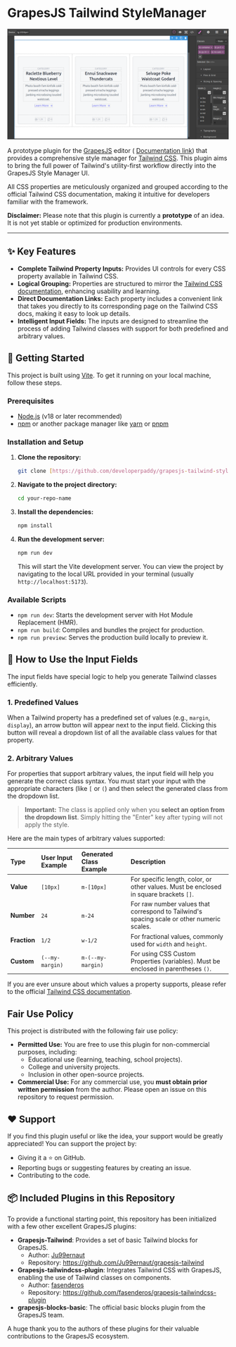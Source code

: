 # GrapesJS Tailwind StyleManager
![Alt text for your image](./public/Grapesjs-Tailwindcss-StyleManager.png)

A prototype plugin for the [GrapesJS](https://grapesjs.com/) editor ( [Documentation link](https://grapesjs.com/docs/)) that provides a comprehensive style manager for [Tailwind CSS](https://tailwindcss.com/). This plugin aims to bring the full power of Tailwind's utility-first workflow directly into the GrapesJS Style Manager UI.

All CSS properties are meticulously organized and grouped according to the official Tailwind CSS documentation, making it intuitive for developers familiar with the framework.

**Disclaimer:** Please note that this plugin is currently a **prototype** of an idea. It is not yet stable or optimized for production environments.

---

## ✨ Key Features

* **Complete Tailwind Property Inputs:** Provides UI controls for every CSS property available in Tailwind CSS.
* **Logical Grouping:** Properties are structured to mirror the [Tailwind CSS documentation](https://tailwindcss.com/docs/utility-first), enhancing usability and learning.
* **Direct Documentation Links:** Each property includes a convenient link that takes you directly to its corresponding page on the Tailwind CSS docs, making it easy to look up details.
* **Intelligent Input Fields:** The inputs are designed to streamline the process of adding Tailwind classes with support for both predefined and arbitrary values.

## 🚀 Getting Started

This project is built using [Vite](https://vitejs.dev/). To get it running on your local machine, follow these steps.

### Prerequisites

* [Node.js](https://nodejs.org/) (v18 or later recommended)
* [npm](https://www.npmjs.com/get-npm) or another package manager like [yarn](https://yarnpkg.com/) or [pnpm](https://pnpm.io/)

### Installation and Setup

1.  **Clone the repository:**
    ```bash
    git clone [https://github.com/developerpaddy/grapesjs-tailwind-stylemanager.git](https://github.com/developerpaddy/grapesjs-tailwind-stylemanager.git)
    ```

2.  **Navigate to the project directory:**
    ```bash
    cd your-repo-name
    ```

3.  **Install the dependencies:**
    ```bash
    npm install
    ```

4.  **Run the development server:**
    ```bash
    npm run dev
    ```
    This will start the Vite development server. You can view the project by navigating to the local URL provided in your terminal (usually `http://localhost:5173`).

### Available Scripts

* `npm run dev`: Starts the development server with Hot Module Replacement (HMR).
* `npm run build`: Compiles and bundles the project for production.
* `npm run preview`: Serves the production build locally to preview it.

## 🚀 How to Use the Input Fields

The input fields have special logic to help you generate Tailwind classes efficiently.

### 1. Predefined Values

When a Tailwind property has a predefined set of values (e.g., `margin`, `display`), an arrow button will appear next to the input field. Clicking this button will reveal a dropdown list of all the available class values for that property.

### 2. Arbitrary Values

For properties that support arbitrary values, the input field will help you generate the correct class syntax. You must start your input with the appropriate characters (like `[` or `(`) and then select the generated class from the dropdown list.

> **Important:** The class is applied only when you **select an option from the dropdown list**. Simply hitting the "Enter" key after typing will not apply the style.

Here are the main types of arbitrary values supported:

| Type       | User Input Example | Generated Class Example | Description                                                                                             |
| :--------- | :----------------- | :---------------------- | :------------------------------------------------------------------------------------------------------ |
| **Value** | `[10px]`           | `m-[10px]`              | For specific length, color, or other values. Must be enclosed in square brackets `[]`.                   |
| **Number** | `24`               | `m-24`                  | For raw number values that correspond to Tailwind's spacing scale or other numeric scales.              |
| **Fraction**| `1/2`              | `w-1/2`                 | For fractional values, commonly used for `width` and `height`.                                          |
| **Custom** | `(--my-margin)`    | `m-(--my-margin)`       | For using CSS Custom Properties (variables). Must be enclosed in parentheses `()`.                      |

If you are ever unsure about which values a property supports, please refer to the official [Tailwind CSS documentation](https://tailwindcss.com/docs/utility-first).

## Fair Use Policy

This project is distributed with the following fair use policy:

* **Permitted Use:** You are free to use this plugin for non-commercial purposes, including:
    * Educational use (learning, teaching, school projects).
    * College and university projects.
    * Inclusion in other open-source projects.
* **Commercial Use:** For any commercial use, you **must obtain prior written permission** from the author. Please open an issue on this repository to request permission.

## ❤️ Support

If you find this plugin useful or like the idea, your support would be greatly appreciated! You can support the project by:

* Giving it a ⭐ on GitHub.
* Reporting bugs or suggesting features by creating an issue.
* Contributing to the code.

## 📦 Included Plugins in this Repository

To provide a functional starting point, this repository has been initialized with a few other excellent GrapesJS plugins:

* **Grapesjs-Tailwind**: Provides a set of basic Tailwind blocks for GrapesJS.
    * Author: [Ju99ernaut](https://github.com/Ju99ernaut)
    * Repository: <https://github.com/Ju99ernaut/grapesjs-tailwind>
* **Grapesjs-tailwindcss-plugin**: Integrates Tailwind CSS with GrapesJS, enabling the use of Tailwind classes on components.
    * Author: [fasenderos](https://github.com/fasenderos)
    * Repository: <https://github.com/fasenderos/grapesjs-tailwindcss-plugin>
* **grapesjs-blocks-basic**: The official basic blocks plugin from the GrapesJS team.

A huge thank you to the authors of these plugins for their valuable contributions to the GrapesJS ecosystem.
